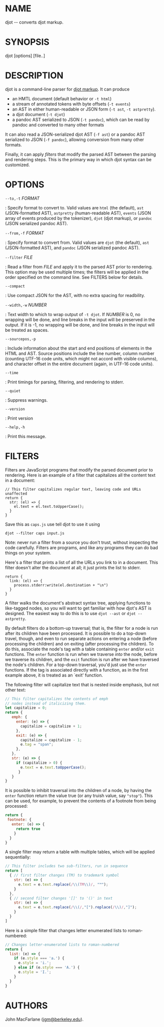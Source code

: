 # NAME

djot -- converts djot markup.

# SYNOPSIS

djot [options] [file..]

# DESCRIPTION

djot is a command-line parser for [djot markup](https://djot.net).
It can produce

- an HMTL document (default behavior or `-t html`)
- a stream of annotated tokens with byte offsets (`-t events`)
- an AST in either human-readable or JSON form (`-t ast`, `-t astpretty`).
- a djot document (`-t djot`)
- a pandoc AST serialized to JSON (`-t pandoc`), which can be
  read by pandoc and converted to many other formats

It can also read a JSON-serialized djot AST (`-f ast`) or
a pandoc AST serialized to JSON (`-f pandoc`), allowing
conversion from many other formats.

Finally, it can apply *filters* that modify the parsed AST
between the parsing and rendering steps.  This is the primary
way in which djot syntax can be customized.

# OPTIONS

`--to,-t` *FORMAT*

:   Specify format to convert to. Valid values are
    `html` (the default), `ast` (JSON-formatted AST), `astpretty`
    (human-readable AST), `events` (JSON array of
    events produced by the tokenizer), `djot` (djot markup),
    or `pandoc` (JSON serialized pandoc AST).

`--from,-f` *FORMAT*

:   Specify format to convert from. Valid values are
    `djot` (the default), `ast` (JSON-formatted AST), and
    `pandoc` (JSON serialized pandoc AST).

`--filter` *FILE*

:   Read a filter from *FILE* and apply it to the parsed AST
    prior to rendering. This option may be used multiple times;
    the filters will be applied in the order specified on the
    command line. See FILTERS below for details.

`--compact`

:   Use compact JSON for the AST, with no extra spacing for
    readbility.

`--width,-w` *NUMBER*

:   Text width to which to wrap output of `-t djot`. If *NUMBER*
    is 0, no wrapping will be done, and line breaks in the
    input will be preserved in the output.  If it is -1,
    no wrapping will be done, and line breaks in the input
    will be treated as spaces.

`--sourcepos,-p`

:   Include information about the start and end positions of
    elements in the HTML and AST.  Source positions include the
    line number, column number (counting UTF-16 code units,
    which might not accord with visible columns), and character
    offset in the entire document (again, in UTF-16 code units).

`--time`

:   Print timings for parsing, filtering, and rendering to stderr.

`--quiet`

:   Suppress warnings.

`--version`

:   Print version

`--help,-h`

:   Print this message.

# FILTERS

Filters are JavaScript programs that modify the parsed document
prior to rendering.  Here is an example of a filter that
capitalizes all the content text in a document:

```
// This filter capitalizes regular text, leaving code and URLs unaffected
return {
  str: (el) => {
    el.text = el.text.toUpperCase();
  }
}
```

Save this as `caps.js` use tell djot to use it using

```
djot --filter caps input.js
```

Note: never run a filter from a source you don't trust,
without inspecting the code carefully. Filters are programs,
and like any programs they can do bad things on your system.

Here's a filter that prints a list of all the URLs you
link to in a document.  This filter doesn't alter the
document at all; it just prints the list to stderr.

```
return {
  link: (el) => {
    process.stderr:write(el.destination + "\n")
  }
}
```

A filter walks the document's abstract syntax tree, applying
functions to like-tagged nodes, so you will want to get familiar
with how djot's AST is designed. The easiest way to do this is
to use `djot --ast` or `djot --astpretty`.

By default filters do a bottom-up traversal; that is, the
filter for a node is run after its children have been processed.
It is possible to do a top-down travel, though, and even
to run separate actions on entering a node (before processing the
children) and on exiting (after processing the children). To do
this, associate the node's tag with a table containing `enter` and/or
`exit` functions.  The `enter` function is run when we traverse
*into* the node, before we traverse its children, and the `exit`
function is run after we have traversed the node's children.
For a top-down traversal, you'd just use the `enter` functions.
If the tag is associated directly with a function, as in the
first example above, it is treated as an `exit' function.

The following filter will capitalize text
that is nested inside emphasis, but not other text:

``` js
// This filter capitalizes the contents of emph
// nodes instead of italicizing them.
let capitalize = 0;
return {
   emph: {
     enter: (e) => {
       capitalize = capitalize + 1;
     },
     exit: (e) => {
       capitalize = capitalize - 1;
       e.tag = "span";
     },
   },
   str: (e) => {
     if (capitalize > 0) {
       e.text = e.text.toUpperCase();
      }
   }
}
```

It is possible to inhibit traversal into the children of a node,
by having the `enter` function return the value true (or any truish
value, say `"stop"`).  This can be used, for example, to prevent
the contents of a footnote from being processed:

``` js
return {
 footnote: {
   enter: (e) => {
     return true
    }
  }
}
```

A single filter may return a table with multiple tables, which will be
applied sequentially:

``` js
// This filter includes two sub-filters, run in sequence
return [
  { // first filter changes (TM) to trademark symbol
    str: (e) => {
      e.text = e.text.replace(/\\(TM\\)/, "™");
    }
  },
  { // second filter changes '[]' to '()' in text
    str: (e) => {
      e.text = e.text.replace(/\\(/,"[").replace(/\\)/,"]");
    }
  }
]
```

Here is a simple filter that changes letter enumerated lists
to roman-numbered:

``` js
// Changes letter-enumerated lists to roman-numbered
return {
  list: (e) => {
    if (e.style === 'a.') {
      e.style = 'i.';
    } else if (e.style === 'A.') {
      e.style = 'I.';
    }
  }
}
```

# AUTHORS

John MacFarlane (<jgm@berkeley.edu>).


